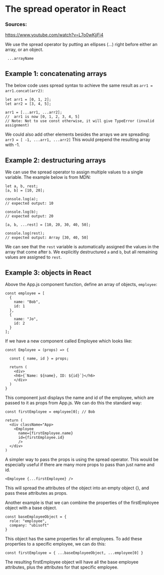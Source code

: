 # The spread operator in React

### Sources:
https://www.youtube.com/watch?v=L7o0wKjjFi4


 We use the spread operator by putting an ellipses (...) right before either an array, or an object.

 ` ...arrayName`

## Example 1: concatenating arrays

The below code uses spread syntax to achieve the same result as `arr1 = arr1.concat(arr2)`: 

```
let arr1 = [0, 1, 2];
let arr2 = [3, 4, 5];

arr1 = [...arr1, ...arr2];
//  arr1 is now [0, 1, 2, 3, 4, 5]
// Note: Not to use const otherwise, it will give TypeError (invalid assignment)
```


We could also add other elements besides the arrays we are spreading:
`arr3 = [ -1, ...arr1, ...arr2]` 
This would prepend the resulting array with -1.


## Example 2: destructuring arrays

We can use the spread operator to assign multiple values to a single variable. The example below is from MDN:

```
let a, b, rest;
[a, b] = [10, 20];

console.log(a);
// expected output: 10

console.log(b);
// expected output: 20

[a, b, ...rest] = [10, 20, 30, 40, 50];

console.log(rest);
// expected output: Array [30, 40, 50]
```

We can see that the `rest` variable is automatically assigned the values in the array that come after `b`. We explicitly destructured `a` and `b`, but all remaining values are assigned to `rest`.


## Example 3: objects in React

Above the App.js component function, define an array of objects, `employee`:

```
const employee = [
  {
    name: "Bob",
    id: 1
  },
  {
    name: "Jo",
    id: 2
  }
];
```

If we have a new component called Employee which looks like: 

```
const Employee = (props) => {

  const { name, id } = props;

  return (
    <div>
    <h6>{`Name: ${name}, ID: ${id}`}</h6>
    </div>
  )
}
```

This component just displays the name and id of the employee, which are passed to it as props from App.js. We can do this the standard way: 

```
const firstEmployee = employee[0]; // Bob

return (
  <div className="App>
    <Employee
      name={firstEmployee.name}
      id={firstEmployee.id}
      />
  </div>
)
```

A simpler way to pass the props is using the spread operator. This would be especially useful if there are many more props to pass than just name and id.

```
<Employee {...firstEmployee} />
```

This will spread the attributes of the object into an empty object {}, and pass these attributes as props.

Another example is that we can combine the properties of the firstEmployee object with a base object.

```
const baseEmployeeObject = { 
  role: "employee",
  company: "ubisoft"
}
```

This object has the same properties for all employees. To add these properties to a specific employee, we can do this:

```
const firstEmployee = { ...baseEmployeeObject, ...employee[0] }
```

The resulting firstEmployee object will have all the base employee attributes, plus the attributes for that specific employee.




